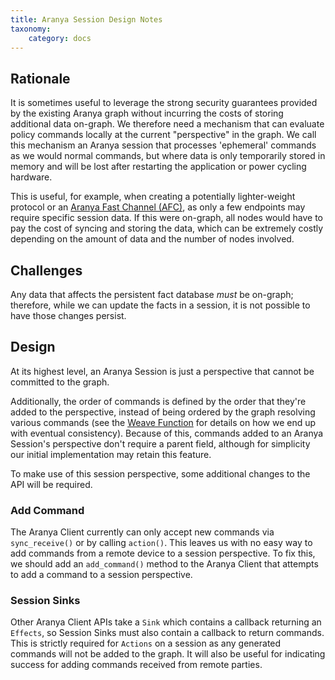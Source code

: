 ```yaml
---
title: Aranya Session Design Notes
taxonomy:
    category: docs
---
```


## Rationale
It is sometimes useful to leverage the strong security guarantees provided by the existing Aranya graph without incurring the costs of storing additional data on-graph. We therefore need a mechanism that can evaluate policy commands locally at the current "perspective" in the graph. We call this mechanism an Aranya session that  processes 'ephemeral' commands as we would normal commands, but where data is only temporarily stored in memory and will be lost after restarting the application or power cycling hardware.

This is useful, for example, when creating a potentially lighter-weight protocol or an [Aranya Fast Channel (AFC)](afc.md), as only a few endpoints may require specific session data. If this were on-graph, all nodes would have to pay the cost of syncing and storing the data, which can be extremely costly depending on the amount of data and the number of nodes involved.

## Challenges
Any data that affects the persistent fact database *must* be on-graph; therefore, while we can update the facts in a session, it is not possible to have those changes persist.

## Design
At its highest level, an Aranya Session is just a perspective that cannot be committed to the graph.

Additionally, the order of commands is defined by the order that they're added to the perspective, instead of being ordered by the graph resolving various commands (see the [Weave Function](graph.md#weave-function) for details on how we end up with eventual consistency). Because of this, commands added to an Aranya Session's perspective don't require a parent field, although for simplicity our initial implementation may retain this feature.

To make use of this session perspective, some additional changes to the API will be required.

### Add Command
The Aranya Client currently can only accept new commands via `sync_receive()` or by calling  `action()`. This leaves us with no easy way to add commands from a remote device to a session perspective. To fix this, we should add an `add_command()` method to the Aranya Client that attempts to add a command to a session perspective.

### Session Sinks
Other Aranya Client APIs take a `Sink` which contains a callback returning an `Effects`, so Session Sinks must also contain a callback to return commands. This is strictly required for `Actions` on a session as any generated commands will not be added to the graph. It will also be useful for indicating success for adding commands received from remote parties.
